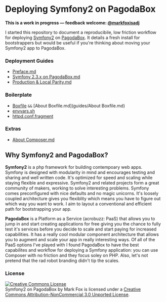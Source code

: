 Deploying Symfony2 on PagodaBox
====

**This is a work in progress — feedback welcome: <a href="https://twitter.com/markfoxisadj" target="_new">@markfoxisadj</a>**

I started this repository to document a reproducibile, low friction workflow for deploying  <a href="http://symfony.com/" target="_new">Symfony2</a> on <a href="http://pagodabox.com/" target="_new">PagodaBox</a>. It details a fresh install for bootstrappers but would be useful if you're thinking about moving your Symfony2 app to PagodaBox.

### Deployment Guides

- [Preface.md](guides/Preface.md)
- [Symfony 2.3.x on PagodaBox.md](guides/Symfony%202.3.x%20on%20PagodaBox.md)
- [Production & Local Parity.md](guides/Production%20%26%20Local%20Parity.md)

### Boilerplate
  - [Boxfile](boilerplate/Boxfile) `&&` [About Boxfile.md](guides/About Boxfile.md)
  - [envvars.sh](boilerplate/envvars.sh)
  - [httpd.conf.fragment](boilerplate/httpd.conf.fragment)  
  
### Extras
  - [About Composer.md](About%20Composer.md)

## Why Symfony2 and PagodaBox?

**Symfony2** is a php framework for building contempoary web apps. Symfony is designed with modularity in mind and encourages testing and sharing and well written code. It's optimized for speed and scaling while staying flexible and expressive. Symfony2 and related projects form a great community of makers, working to solve interesting problems. Symfony comes preconfigured with nice defaults and no magic unicorns. It's loosely coupled architecture gives you flexiblity which means you have to figure out which way you want to work. I aim to layout a conventional and efficient path for bootstrapping your app.

**PagodaBox** is a Platform as a Service (acrobuzz: PaaS) that allows you to jump in and start creating applications for free giving you the chance to fully test it's services before you decide to scale and start paying for increased capabilities. It has a really cool modular component architecture that allows you to augment and scale your app in really interesting ways. Of all of the PaaS options I've played with I found PagodaBox to have the best capabilites and workflow for deploying a Symfony application: you can use Composer with no friction and they focus soley on PHP. Also, let's not pretend that the rad robot branding didn't tip the scales.

### License

<a rel="license" href="http://creativecommons.org/licenses/by-nc/3.0/deed.en_US"><img alt="Creative Commons License" style="border-width:0" src="http://i.creativecommons.org/l/by-nc/3.0/88x31.png" /></a><br /><span xmlns:dct="http://purl.org/dc/terms/" href="http://purl.org/dc/dcmitype/Text" property="dct:title" rel="dct:type">Symfony2 on PagodaBox</span> by <span xmlns:cc="http://creativecommons.org/ns#" property="cc:attributionName">Mark Fox</span> is licensed under a <a rel="license" href="http://creativecommons.org/licenses/by-nc/3.0/deed.en_US">Creative Commons Attribution-NonCommercial 3.0 Unported License</a>.